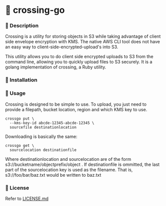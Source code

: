 # :children_crossing: crossing-go

### :children_crossing: Description
Crossing is a utility for storing objects in S3 while taking advantage of client side envelope encryption with KMS.  The native AWS CLI tool does not have an easy way to client-side-encrypted-upload's into S3.

This utility allows you to do client side encrypted uploads to S3 from the command line, allowing you to quickly upload files to S3 securely. It is a golang implementation of crossing, a Ruby utility.

### :children_crossing: Installation

### :children_crossing: Usage
Crossing is designed to be simple to use. To upload, you just need to provide a filepath, bucket location, region and which KMS key to use.

    crossgo put \
      --kms-key-id abcde-12345-abcde-12345 \
      sourcefile destinationlocation

Downloading is basically the same:

    crossgo get \
      sourcelocation destinationfile

Where destinationlocation and sourcelocation are of the form s3://bucketname/objectprefix/object . If destinationfile is ommitted, the last part of the sourcelocation key is used as the filename. That is, s3://foo/bar/baz.txt would be written to baz.txt

### :children_crossing: License

Refer to [LICENSE.md](LICENSE.md)
